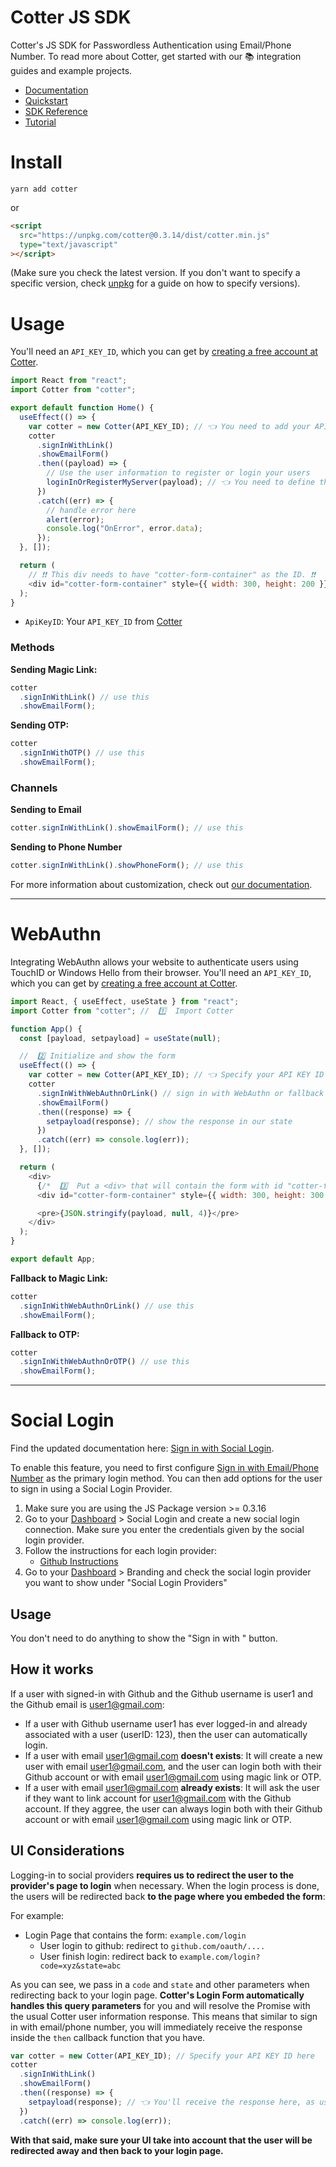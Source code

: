# Cotter JS SDK

Cotter's JS SDK for Passwordless Authentication using Email/Phone Number. To read more about Cotter, get started with our 📚 integration guides and example projects.

- [Documentation](https://docs.cotter.app)
- [Quickstart](https://docs.cotter.app/quickstart-guides/web-quickstart-with-js-sdk)
- [SDK Reference](https://docs.cotter.app/sdk-reference/web/web-sdk-verify-email-phone)
- [Tutorial](https://blog.cotter.app/passwordless-login-with-email-and-json-web-token-jwt-authentication-with-nextjs/)

# Install

```shell
yarn add cotter
```

or

```html
<script
  src="https://unpkg.com/cotter@0.3.14/dist/cotter.min.js"
  type="text/javascript"
></script>
```

(Make sure you check the latest version. If you don't want to specify a specific version, check [unpkg](https://unpkg.com/) for a guide on how to specify versions).

# Usage

You'll need an `API_KEY_ID`, which you can get by [creating a free account at Cotter](https://dev.cotter.app).

```javascript
import React from "react";
import Cotter from "cotter";

export default function Home() {
  useEffect(() => {
    var cotter = new Cotter(API_KEY_ID); // 👈 You need to add your API KEY ID
    cotter
      .signInWithLink()
      .showEmailForm()
      .then((payload) => {
        // Use the user information to register or login your users
        loginInOrRegisterMyServer(payload); // 👈 You need to define this function
      })
      .catch((err) => {
        // handle error here
        alert(error);
        console.log("OnError", error.data);
      });
  }, []);

  return (
    // ❗❗ This div needs to have "cotter-form-container" as the ID. ❗❗
    <div id="cotter-form-container" style={{ width: 300, height: 200 }}></div>
  );
}
```

- `ApiKeyID`: Your `API_KEY_ID` from [Cotter](https://www.cotter.app)

### Methods

**Sending Magic Link:**

```javascript
cotter
  .signInWithLink() // use this
  .showEmailForm();
```

**Sending OTP:**

```javascript
cotter
  .signInWithOTP() // use this
  .showEmailForm();
```

### Channels

**Sending to Email**

```javascript
cotter.signInWithLink().showEmailForm(); // use this
```

**Sending to Phone Number**

```javascript
cotter.signInWithLink().showPhoneForm(); // use this
```

For more information about customization, check out [our documentation](https://docs.cotter.app/sdk-reference/web/web-sdk-verify-email-phone).

---

# WebAuthn

Integrating WebAuthn allows your website to authenticate users using TouchID or Windows Hello from their browser.
You'll need an `API_KEY_ID`, which you can get by [creating a free account at Cotter](https://dev.cotter.app).

```javascript
import React, { useEffect, useState } from "react";
import Cotter from "cotter"; //  1️⃣  Import Cotter

function App() {
  const [payload, setpayload] = useState(null);

  //  2️⃣ Initialize and show the form
  useEffect(() => {
    var cotter = new Cotter(API_KEY_ID); // 👈 Specify your API KEY ID here
    cotter
      .signInWithWebAuthnOrLink() // sign in with WebAuthn or fallback to MagicLink
      .showEmailForm()
      .then((response) => {
        setpayload(response); // show the response in our state
      })
      .catch((err) => console.log(err));
  }, []);

  return (
    <div>
      {/*  3️⃣  Put a <div> that will contain the form with id "cotter-form-container" */}
      <div id="cotter-form-container" style={{ width: 300, height: 300 }} />

      <pre>{JSON.stringify(payload, null, 4)}</pre>
    </div>
  );
}

export default App;
```

**Fallback to Magic Link:**

```javascript
cotter
  .signInWithWebAuthnOrLink() // use this
  .showEmailForm();
```

**Fallback to OTP:**

```javascript
cotter
  .signInWithWebAuthnOrOTP() // use this
  .showEmailForm();
```

---

# Social Login

Find the updated documentation here: [Sign in with Social Login](https://docs.cotter.app/sdk-reference/web/sign-in-with-social-login-provider).

To enable this feature, you need to first configure [Sign in with Email/Phone Number](https://docs.cotter.app/sdk-reference/web/web-sdk-verify-email-phone) as the primary login method. You can then add options for the user to sign in using a Social Login Provider.

1. Make sure you are using the JS Package version >= 0.3.16
2. Go to your [Dashboard](https://dev.cotter.app) > Social Login and create a new social login connection. Make sure you enter the credentials given by the social login provider.
3. Follow the instructions for each login provider:
   - [Github Instructions](https://docs.cotter.app/sdk-reference/web/sign-in-with-social-login-provider/github-instructions)
4. Go to your [Dashboard](https://dev.cotter.app) > Branding and check the social login provider you want to show under "Social Login Providers"

## Usage

You don't need to do anything to show the "Sign in with <provider>" button.

## How it works

If a user with signed-in with Github and the Github username is user1 and the Github email is user1@gmail.com:

- If a user with Github username user1 has ever logged-in and already associated with a user (userID: 123), then the user can automatically login.
- If a user with email user1@gmail.com **doesn't exists**: It will create a new user with email user1@gmail.com, and the user can login both with their Github account or with email user1@gmail.com using magic link or OTP.
- If a user with email user1@gmail.com **already exists**: It will ask the user if they want to link account for user1@gmail.com with the Github account. If they aggree, the user can always login both with their Github account or with email user1@gmail.com using magic link or OTP.

## UI Considerations

Logging-in to social providers **requires us to redirect the user to the provider's page to login** when necessary. When the login process is done, the users will be redirected back **to the page where you embeded the form**:

For example:

- Login Page that contains the form: `example.com/login`
  - User login to github: redirect to `github.com/oauth/....`
  - User finish login: redirect back to `example.com/login?code=xyz&state=abc`

As you can see, we pass in a `code` and `state` and other parameters when redirecting back to your login page. **Cotter's Login Form automatically handles this query parameters** for you and will resolve the Promise with the usual Cotter user information response. This means that similar to sign in with email/phone number, you will immediately receive the response inside the `then` callback function that you have.

```javascript
var cotter = new Cotter(API_KEY_ID); // Specify your API KEY ID here
cotter
  .signInWithLink()
  .showEmailForm()
  .then((response) => {
    setpayload(response); // 👈 You'll receive the response here, as usual
  })
  .catch((err) => console.log(err));
```

**With that said, make sure your UI take into account that the user will be redirected away and then back to your login page.**
